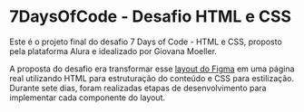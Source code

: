 # 7DaysOfCode - Desafio HTML e CSS

Este é o projeto final do desafio 7 Days of Code - HTML e CSS, proposto pela plataforma Alura e idealizado por Giovana Moeller.

A proposta do desafio era transformar esse [layout do Figma](https://www.figma.com/file/mm3MLozvUDGhDRTxSLlGL5/7daysOfCode-HTML-CSS?type=design&node-id=0-1&mode=design&t=GXzA61NLRrQQNxeE-0) em uma página real utilizando HTML para estruturação do conteúdo e CSS para estilização. Durante sete dias, foram realizadas etapas de desenvolvimento para implementar cada componente do layout.




